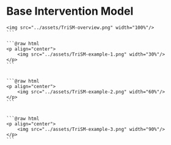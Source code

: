 # Base Intervention Model

```@raw html
<img src="../assets/TriSM-overview.png" width="100%"/>
``` ⠀

```@raw html
<p align="center">
    <img src="../assets/TriSM-example-1.png" width="30%"/>
</p>
``` ⠀


```@raw html
<p align="center">
    <img src="../assets/TriSM-example-2.png" width="60%"/>
</p>
``` ⠀


```@raw html
<p align="center">
    <img src="../assets/TriSM-example-3.png" width="90%"/>
</p>
``` ⠀